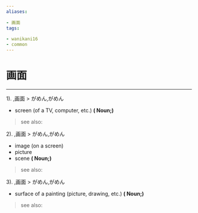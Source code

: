```yaml
---
aliases:
    
- 画面
tags:
    
- wanikani16
- common
---
```


# 画面
---
1).
,画面 > がめん,がめん

- screen (of a TV, computer, etc.)
**( Noun;)**
> see also: 
            
2).
,画面 > がめん,がめん

- image (on a screen)
- picture
- scene
**( Noun;)**
> see also: 
            
3).
,画面 > がめん,がめん

- surface of a painting (picture, drawing, etc.)
**( Noun;)**
> see also: 
            